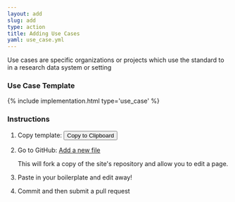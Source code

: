 ```yaml
---
layout: add
slug: add
type: action
title: Adding Use Cases
yaml: use_case.yml
---
```

<div id="use_cases">
<p>Use cases are specific organizations or projects which use the standard to
  in a research data system or setting</p>
<h3> Use Case Template</h3>
{% include implementation.html type='use_case' %}
<h3>Instructions</h3>
<ol>
  <li>
    <p>Copy template:
      <button class="clip-button btn btn-primary" title="copy to clipboard" type="button"
        data-clipboard-text="{% include {{page.yaml}} %}">Copy to Clipboard</button></p>
  </li>
  <li>
    <p>Go to GitHub:
      <a href="{{ site.repourl }}/new/{{ site.repobranch }}/use_cases">Add a new file</a></p>
    <p>This will fork a copy of the site's repository and allow you to edit a page.</p>
  </li>
  <li>
    <p>Paste in your boilerplate and edit away!</p>
  </li>
  <li>
    <p>Commit and then submit a pull request</p>
  </li>
</ol>
</div>
